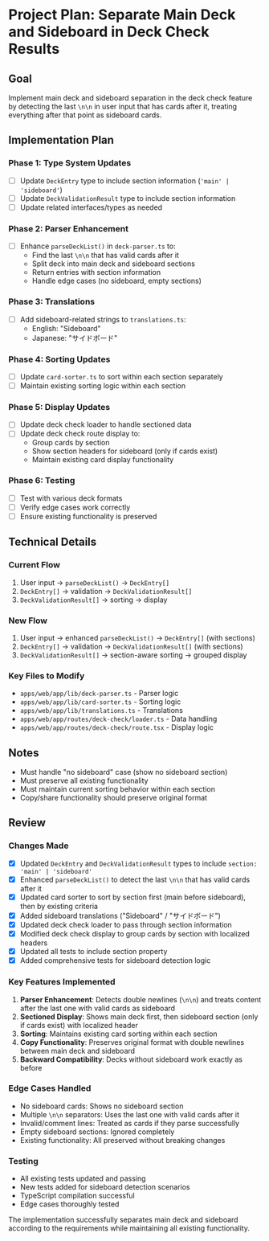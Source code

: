 # Project Plan: Separate Main Deck and Sideboard in Deck Check Results

## Goal
Implement main deck and sideboard separation in the deck check feature by detecting the last `\n\n` in user input that has cards after it, treating everything after that point as sideboard cards.

## Implementation Plan

### Phase 1: Type System Updates
- [ ] Update `DeckEntry` type to include section information (`'main' | 'sideboard'`)
- [ ] Update `DeckValidationResult` type to include section information
- [ ] Update related interfaces/types as needed

### Phase 2: Parser Enhancement
- [ ] Enhance `parseDeckList()` in `deck-parser.ts` to:
  - Find the last `\n\n` that has valid cards after it
  - Split deck into main deck and sideboard sections
  - Return entries with section information
  - Handle edge cases (no sideboard, empty sections)

### Phase 3: Translations
- [ ] Add sideboard-related strings to `translations.ts`:
  - English: "Sideboard"
  - Japanese: "サイドボード"

### Phase 4: Sorting Updates
- [ ] Update `card-sorter.ts` to sort within each section separately
- [ ] Maintain existing sorting logic within each section

### Phase 5: Display Updates
- [ ] Update deck check loader to handle sectioned data
- [ ] Update deck check route display to:
  - Group cards by section
  - Show section headers for sideboard (only if cards exist)
  - Maintain existing card display functionality

### Phase 6: Testing
- [ ] Test with various deck formats
- [ ] Verify edge cases work correctly
- [ ] Ensure existing functionality is preserved

## Technical Details

### Current Flow
1. User input → `parseDeckList()` → `DeckEntry[]`
2. `DeckEntry[]` → validation → `DeckValidationResult[]`
3. `DeckValidationResult[]` → sorting → display

### New Flow
1. User input → enhanced `parseDeckList()` → `DeckEntry[]` (with sections)
2. `DeckEntry[]` → validation → `DeckValidationResult[]` (with sections)
3. `DeckValidationResult[]` → section-aware sorting → grouped display

### Key Files to Modify
- `apps/web/app/lib/deck-parser.ts` - Parser logic
- `apps/web/app/lib/card-sorter.ts` - Sorting logic
- `apps/web/app/lib/translations.ts` - Translations
- `apps/web/app/routes/deck-check/loader.ts` - Data handling
- `apps/web/app/routes/deck-check/route.tsx` - Display logic

## Notes
- Must handle "no sideboard" case (show no sideboard section)
- Must preserve all existing functionality
- Must maintain current sorting behavior within each section
- Copy/share functionality should preserve original format

## Review

### Changes Made
- [x] Updated `DeckEntry` and `DeckValidationResult` types to include `section: 'main' | 'sideboard'`
- [x] Enhanced `parseDeckList()` to detect the last `\n\n` that has valid cards after it
- [x] Updated card sorter to sort by section first (main before sideboard), then by existing criteria
- [x] Added sideboard translations ("Sideboard" / "サイドボード")
- [x] Updated deck check loader to pass through section information
- [x] Modified deck check display to group cards by section with localized headers
- [x] Updated all tests to include section property
- [x] Added comprehensive tests for sideboard detection logic

### Key Features Implemented
1. **Parser Enhancement**: Detects double newlines (`\n\n`) and treats content after the last one with valid cards as sideboard
2. **Sectioned Display**: Shows main deck first, then sideboard section (only if cards exist) with localized header
3. **Sorting**: Maintains existing card sorting within each section
4. **Copy Functionality**: Preserves original format with double newlines between main deck and sideboard
5. **Backward Compatibility**: Decks without sideboard work exactly as before

### Edge Cases Handled
- No sideboard cards: Shows no sideboard section
- Multiple `\n\n` separators: Uses the last one with valid cards after it
- Invalid/comment lines: Treated as cards if they parse successfully
- Empty sideboard sections: Ignored completely
- Existing functionality: All preserved without breaking changes

### Testing
- All existing tests updated and passing
- New tests added for sideboard detection scenarios
- TypeScript compilation successful
- Edge cases thoroughly tested

The implementation successfully separates main deck and sideboard according to the requirements while maintaining all existing functionality.